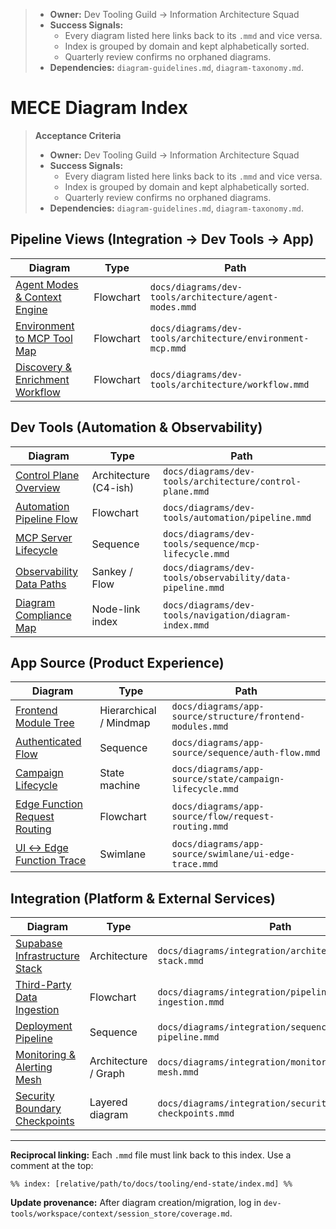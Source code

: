 > - **Owner:** Dev Tooling Guild → Information Architecture Squad
> - **Success Signals:**
>   - Every diagram listed here links back to its `.mmd` and vice versa.
>   - Index is grouped by domain and kept alphabetically sorted.
>   - Quarterly review confirms no orphaned diagrams.
> - **Dependencies:** `diagram-guidelines.md`, `diagram-taxonomy.md`.

# MECE Diagram Index

> **Acceptance Criteria**
>
> - **Owner:** Dev Tooling Guild → Information Architecture Squad
> - **Success Signals:**
>   - Every diagram listed here links back to its `.mmd` and vice versa.
>   - Index is grouped by domain and kept alphabetically sorted.
>   - Quarterly review confirms no orphaned diagrams.
> - **Dependencies:** `diagram-guidelines.md`, `diagram-taxonomy.md`.

## Pipeline Views (Integration → Dev Tools → App)

| Diagram                                                                                  | Type      | Path                                                       |
| ---------------------------------------------------------------------------------------- | --------- | ---------------------------------------------------------- |
| [Agent Modes & Context Engine](../../diagrams/dev-tools/architecture/agent-modes.mmd)    | Flowchart | `docs/diagrams/dev-tools/architecture/agent-modes.mmd`     |
| [Environment to MCP Tool Map](../../diagrams/dev-tools/architecture/environment-mcp.mmd) | Flowchart | `docs/diagrams/dev-tools/architecture/environment-mcp.mmd` |
| [Discovery & Enrichment Workflow](../../diagrams/dev-tools/architecture/workflow.mmd)    | Flowchart | `docs/diagrams/dev-tools/architecture/workflow.mmd`        |

## Dev Tools (Automation & Observability)

| Diagram                                                                              | Type                  | Path                                                      |
| ------------------------------------------------------------------------------------ | --------------------- | --------------------------------------------------------- |
| [Control Plane Overview](../../diagrams/dev-tools/architecture/control-plane.mmd)    | Architecture (C4-ish) | `docs/diagrams/dev-tools/architecture/control-plane.mmd`  |
| [Automation Pipeline Flow](../../diagrams/dev-tools/automation/pipeline.mmd)         | Flowchart             | `docs/diagrams/dev-tools/automation/pipeline.mmd`         |
| [MCP Server Lifecycle](../../diagrams/dev-tools/sequence/mcp-lifecycle.mmd)          | Sequence              | `docs/diagrams/dev-tools/sequence/mcp-lifecycle.mmd`      |
| [Observability Data Paths](../../diagrams/dev-tools/observability/data-pipeline.mmd) | Sankey / Flow         | `docs/diagrams/dev-tools/observability/data-pipeline.mmd` |
| [Diagram Compliance Map](../../diagrams/dev-tools/navigation/diagram-index.mmd)      | Node-link index       | `docs/diagrams/dev-tools/navigation/diagram-index.mmd`    |

## App Source (Product Experience)

| Diagram                                                                             | Type                   | Path                                                      |
| ----------------------------------------------------------------------------------- | ---------------------- | --------------------------------------------------------- |
| [Frontend Module Tree](../../diagrams/app-source/structure/frontend-modules.mmd)    | Hierarchical / Mindmap | `docs/diagrams/app-source/structure/frontend-modules.mmd` |
| [Authenticated Flow](../../diagrams/app-source/sequence/auth-flow.mmd)              | Sequence               | `docs/diagrams/app-source/sequence/auth-flow.mmd`         |
| [Campaign Lifecycle](../../diagrams/app-source/state/campaign-lifecycle.mmd)        | State machine          | `docs/diagrams/app-source/state/campaign-lifecycle.mmd`   |
| [Edge Function Request Routing](../../diagrams/app-source/flow/request-routing.mmd) | Flowchart              | `docs/diagrams/app-source/flow/request-routing.mmd`       |
| [UI ↔ Edge Function Trace](../../diagrams/app-source/swimlane/ui-edge-trace.mmd)    | Swimlane               | `docs/diagrams/app-source/swimlane/ui-edge-trace.mmd`     |

## Integration (Platform & External Services)

| Diagram                                                                                       | Type                 | Path                                                          |
| --------------------------------------------------------------------------------------------- | -------------------- | ------------------------------------------------------------- |
| [Supabase Infrastructure Stack](../../diagrams/integration/architecture/supabase-stack.mmd)   | Architecture         | `docs/diagrams/integration/architecture/supabase-stack.mmd`   |
| [Third-Party Data Ingestion](../../diagrams/integration/pipelines/data-ingestion.mmd)         | Flowchart            | `docs/diagrams/integration/pipelines/data-ingestion.mmd`      |
| [Deployment Pipeline](../../diagrams/integration/sequence/deployment-pipeline.mmd)            | Sequence             | `docs/diagrams/integration/sequence/deployment-pipeline.mmd`  |
| [Monitoring & Alerting Mesh](../../diagrams/integration/monitoring/alerting-mesh.mmd)         | Architecture / Graph | `docs/diagrams/integration/monitoring/alerting-mesh.mmd`      |
| [Security Boundary Checkpoints](../../diagrams/integration/security/boundary-checkpoints.mmd) | Layered diagram      | `docs/diagrams/integration/security/boundary-checkpoints.mmd` |

---

**Reciprocal linking:** Each `.mmd` file must link back to this index. Use a comment at the top:

```mermaid
%% index: [relative/path/to/docs/tooling/end-state/index.md] %%
```

**Update provenance:** After diagram creation/migration, log in `dev-tools/workspace/context/session_store/coverage.md`.
